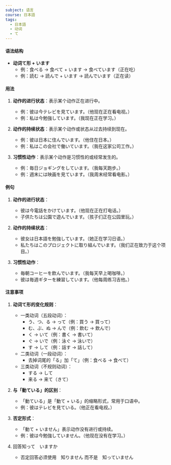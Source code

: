 ```yaml
---
subject: 语言
course: 日本語
tags:
  - 日本語
  - 动词
  - て
---
```

#### 语法结构
- **动词て形 + います**
  - 例：食べる → 食べて + います → 食べています（正在吃）
  - 例：読む → 読んで + います → 読んでいます（正在读）

#### 用法
1. **动作的进行状态**：表示某个动作正在进行中。
   - 例：彼は今テレビを見ています。（他现在正在看电视。）
   - 例：私は今勉強しています。（我现在正在学习。）

2. **动作的持续状态**：表示某个动作或状态从过去持续到现在。
   - 例：彼は日本に住んでいます。（他住在日本。）
   - 例：私はこの会社で働いています。（我在这家公司工作。）

3. **习惯性动作**：表示某个动作是习惯性的或经常发生的。
   - 例：毎日ジョギングをしています。（我每天跑步。）
   - 例：週末には映画を見ています。（我周末经常看电影。）

#### 例句
1. **动作的进行状态**：
   - 彼は今電話をかけています。（他现在正在打电话。）
   - 子供たちは公園で遊んでいます。（孩子们正在公园里玩。）

2. **动作的持续状态**：
   - 彼女は日本語を勉強しています。（她正在学习日语。）
   - 私たちはこのプロジェクトに取り組んでいます。（我们正在致力于这个项目。）

3. **习惯性动作**：
   - 毎朝コーヒーを飲んでいます。（我每天早上喝咖啡。）
   - 彼は毎週ギターを練習しています。（他每周练习吉他。）

#### 注意事项
1. **动词て形的变化规则**：
   - 一类动词（五段动词）：
     - う、つ、る → って（例：買う → 買って）
     - む、ぶ、ぬ → んで（例：飲む → 飲んで）
     - く → いて（例：書く → 書いて）
     - ぐ → いで（例：泳ぐ → 泳いで）
     - す → して（例：話す → 話して）
   - 二类动词（一段动词）：
     - 去掉词尾的「る」加「て」（例：食べる → 食べて）
   - 三类动词（不规则动词）：
     - する → して
     - 来る → 来て（きて）

2. **与「動ている」的区别**：
   - 「動ている」是「動て + いる」的缩略形式，常用于口语中。
   - 例：彼はテレビを見ている。（他正在看电视。）

3. **否定形式**：
   - 「動て + いません」表示动作没有进行或持续。
   - 例：彼は今勉強していません。（他现在没有在学习。）

4. 回答知って　いますか
	- 否定回答必须使用　知りません  而不是　知っていません